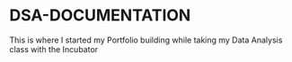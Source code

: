 # DSA-DOCUMENTATION
This is where I started my Portfolio building while taking my Data Analysis class with the Incubator
